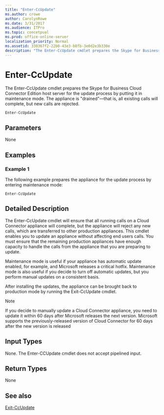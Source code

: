 ```yaml
---
title: "Enter-CcUpdate"
ms.author: crowe
author: CarolynRowe
ms.date: 3/31/2017
ms.audience: ITPro
ms.topic: concetpual
ms.prod: office-online-server
localization_priority: Normal
ms.assetid: 330367f2-22b0-43e3-b8fb-3e0d2e3b330e
description: "The Enter-CcUpdate cmdlet prepares the Skype for Business Cloud Connector Edition host server for the update process by putting it in maintenance mode. The appliance isdrained—that is, all existing calls will complete, but new calls are rejected."
---
```


# Enter-CcUpdate
 
The Enter-CcUpdate cmdlet prepares the Skype for Business Cloud Connector Edition host server for the update process by putting it in maintenance mode. The appliance is "drained"—that is, all existing calls will complete, but new calls are rejected. 
  
```
Enter-CcUpdate
```

## Parameters

None
  
## Examples
<a name="Examples"> </a>

### Example 1

The following example prepares the appliance for the update process by entering maintenance mode:
  
```
Enter-CcUpdate 
```

## Detailed Description
<a name="DetailedDescription"> </a>

The Enter-CcUpdate cmdlet will ensure that all running calls on a Cloud Connector appliance will complete, but the appliance will reject any new calls, which are transferred to other production appliances. This cmdlet enables you to update an appliance without affecting end users calls. You must ensure that the remaining production appliances have enough capacity to handle the calls from the appliance that you are preparing to update.
  
Maintenance mode is useful if your appliance has automatic update enabled, for example, and Microsoft releases a critical hotfix. Maintenance mode is also useful if you decide to turn off automatic updates, but you perform manual updates on a consistent basis.
  
After installing the updates, the appliance can be brought back to production mode by running the Exit-CcUpdate cmdlet.
  
> [!NOTE]
> If you decide to manually update a Cloud Connector appliance, you need to update it within 60 days after Microsoft releases the next version. Microsoft supports the previously-released version of Cloud Connector for 60 days after the new version is released 
  
## Input Types
<a name="InputTypes"> </a>

None. The Enter-CCUpdate cmdlet does not accept pipelined input.
  
## Return Types
<a name="ReturnTypes"> </a>

None 
  
## See also
<a name="ReturnTypes"> </a>

[Exit-CcUpdate](exit-ccupdate.md)
  

